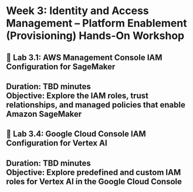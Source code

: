 # Week 3: Identity and Access Management – Platform Enablement (Provisioning) Hands-On Workshop

## 🧪 Lab 3.1: AWS Management Console IAM Configuration for SageMaker

**Duration:** TBD minutes  
**Objective:** Explore the IAM roles, trust relationships, and managed policies that enable Amazon SageMaker
---
## 🧪 Lab 3.4: Google Cloud Console IAM Configuration for Vertex AI

**Duration:** TBD minutes  
**Objective:** Explore predefined and custom IAM roles for Vertex AI in the Google Cloud Console
---
